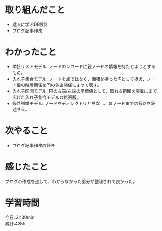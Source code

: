 # 取り組んだこと       
- 達人に学ぶDB設計
- ブログ記事作成
# わかったこと
- 隣接リストモデル: ノードのレコードに親ノードの情報を持たせようとするもの。
- 入れ子集合モデル: ノードを点ではなく、面積を持った円として捉え、ノード間の階層関係を円の包含関係によって表す。
- 入れ子区間モデル: 円の左端/右端の座標値として、取れる範囲を実数にまで広げた入れ子集合モデルの拡張版。
- 経路列挙モデル: ノードをディレクトリと見なし、各ノードまでの経路を記述する。
# 次やること  
- ブログ記事作成の続き
# 感じたこと
ブログの作成を通して、わからなかった部分が整理されて良かった。
# 学習時間  
今日:２h30min  
累計:438h
